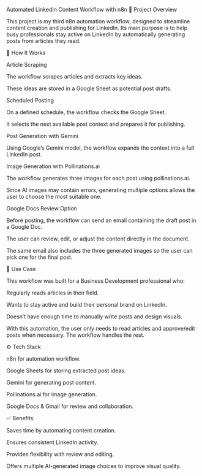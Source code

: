 Automated LinkedIn Content Workflow with n8n
📌 Project Overview

This project is my third n8n automation workflow, designed to streamline content creation and publishing for LinkedIn. Its main purpose is to help busy professionals stay active on LinkedIn by automatically generating posts from articles they read.

🚀 How It Works

Article Scraping

The workflow scrapes articles and extracts key ideas.

These ideas are stored in a Google Sheet as potential post drafts.

Scheduled Posting

On a defined schedule, the workflow checks the Google Sheet.

It selects the next available post context and prepares it for publishing.

Post Generation with Gemini

Using Google’s Gemini model, the workflow expands the context into a full LinkedIn post.

Image Generation with Pollinations.ai

The workflow generates three images for each post using pollinations.ai.

Since AI images may contain errors, generating multiple options allows the user to choose the most suitable one.

Google Docs Review Option

Before posting, the workflow can send an email containing the draft post in a Google Doc.

The user can review, edit, or adjust the content directly in the document.

The same email also includes the three generated images so the user can pick one for the final post.

🎯 Use Case

This workflow was built for a Business Development professional who:

Regularly reads articles in their field.

Wants to stay active and build their personal brand on LinkedIn.

Doesn’t have enough time to manually write posts and design visuals.

With this automation, the user only needs to read articles and approve/edit posts when necessary. The workflow handles the rest.

⚙️ Tech Stack

n8n for automation workflow.

Google Sheets for storing extracted post ideas.

Gemini for generating post content.

Pollinations.ai for image generation.

Google Docs & Gmail for review and collaboration.

✅ Benefits

Saves time by automating content creation.

Ensures consistent LinkedIn activity.

Provides flexibility with review and editing.

Offers multiple AI-generated image choices to improve visual quality.
